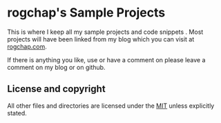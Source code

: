 # rogchap's Sample Projects

This is where I keep all my sample projects and code snippets . Most projects will have been linked from my blog which you can visit at [rogchap.com](http://rogchap.com).

If there is anything you like, use or have a comment on please leave a comment on my blog or on github.

## License and copyright

All other files and directories are licensed under the [MIT](http://www.opensource.org/licenses/mit-license.php) unless explicitly stated.
